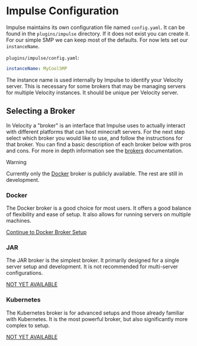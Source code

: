 # Impulse Configuration

Impulse maintains its own configuration file named `config.yaml`. It can be found in the `plugins/impulse` directory.
If it does not exist you can create it. For our simple SMP we can keep most of the defaults. For now lets set our
`instanceName`.

`plugins/impulse/config.yaml`:

```yaml
instanceName: MyCoolSMP
```

The instance name is used internally by Impulse to identify your Velocity server. This is necessary for some brokers
that may be managing servers for multiple Velocity instances. It should be unique per Velocity server.

## Selecting a Broker

In Velocity a "broker" is an interface that Impulse uses to actually interact with different platforms that can host
minecraft servers. For the next step select which broker you would like to use, and follow the instructions for that
broker. You can find a basic description of each broker below with pros and cons. For more in depth information see
the [brokers](brokers.md) documentation.

> [!WARNING]
> Currently only the [Docker](#Docker) broker is publicly available. The rest are still in development.

### Docker

The Docker broker is a good choice for most users. It offers a good balance of flexibility and ease of setup. It also
allows for running servers on multiple machines.

[Continue to Docker Broker Setup](docker_broker.md)

### JAR

The JAR broker is the simplest broker. It primarily designed for a single server setup and development. It is not
recommended for multi-server configurations.

[NOT YET AVAILABLE]()

### Kubernetes

The Kubernetes broker is for advanced setups and those already familiar with Kubernetes. It is the most powerful broker,
but also significantly more complex to setup.

[NOT YET AVAILABLE]()
